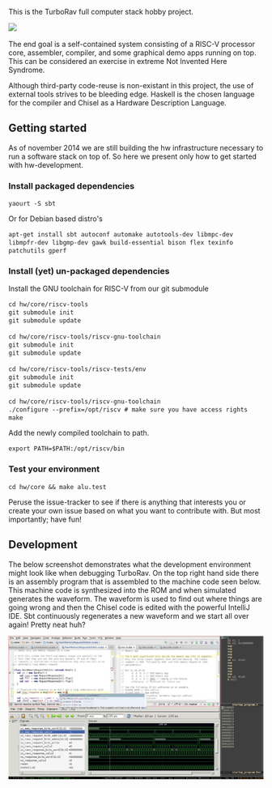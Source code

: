 This is the TurboRav full computer stack hobby project.

![](https://docs.google.com/drawings/d/1ULG8MfWGiZmn_45winMJ4qbs6qOa7lMet6E6i03F7Mk/pub?w=1875&h=1077 "")

The end goal is a self-contained system consisting of a RISC-V
processor core, assembler, compiler, and some graphical demo apps
running on top. This can be considered an exercise in extreme Not
Invented Here Syndrome.

Although third-party code-reuse is non-existant in this project, the
use of external tools strives to be bleeding edge. Haskell is the
chosen language for the compiler and Chisel as a Hardware Description
Language.

## Getting started

As of november 2014 we are still building the hw infrastructure
necessary to run a software stack on top of. So here we present only
how to get started with hw-development.

### Install packaged dependencies

```
yaourt -S sbt
```
Or for Debian based distro's
```
apt-get install sbt autoconf automake autotools-dev libmpc-dev libmpfr-dev libgmp-dev gawk build-essential bison flex texinfo patchutils gperf
```

### Install (yet) un-packaged dependencies

Install the GNU toolchain for RISC-V from our git submodule

```
cd hw/core/riscv-tools
git submodule init
git submodule update

cd hw/core/riscv-tools/riscv-gnu-toolchain
git submodule init
git submodule update

cd hw/core/riscv-tools/riscv-tests/env
git submodule init
git submodule update

cd hw/core/riscv-tools/riscv-gnu-toolchain
./configure --prefix=/opt/riscv # make sure you have access rights
make
```

Add the newly compiled toolchain to path.
```
export PATH=$PATH:/opt/riscv/bin
```

### Test your environment


```
cd hw/core && make alu.test
```

Peruse the issue-tracker to see if there is anything that interests
you or create your own issue based on what you want to contribute
with. But most importantly; have fun!

## Development

The below screenshot demonstrates what the development environment might look
like when debugging TurboRav. On the top right hand side there is an assembly
program that is assembled to the machine code seen below. This machine code is
synthesized into the ROM and when simulated generates the waveform. The waveform
is used to find out where things are going wrong and then the Chisel code is
edited with the powerful IntelliJ IDE. Sbt continuously regenerates a new
waveform and we start all over again! Pretty neat huh?

![](/hw/doc/development_environment.jpg?raw=true)
